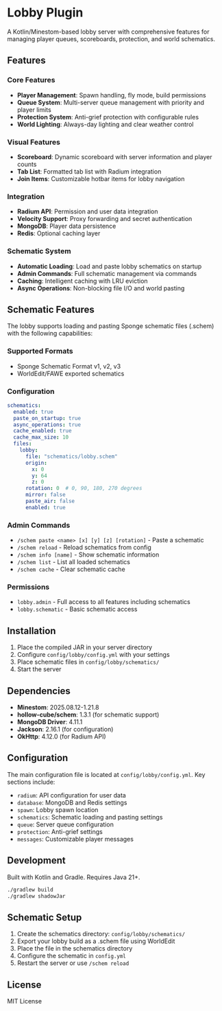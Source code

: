 # Lobby Plugin

A Kotlin/Minestom-based lobby server with comprehensive features for managing player queues, scoreboards, protection, and world schematics.

## Features

### Core Features
- **Player Management**: Spawn handling, fly mode, build permissions
- **Queue System**: Multi-server queue management with priority and player limits
- **Protection System**: Anti-grief protection with configurable rules
- **World Lighting**: Always-day lighting and clear weather control

### Visual Features
- **Scoreboard**: Dynamic scoreboard with server information and player counts
- **Tab List**: Formatted tab list with Radium integration
- **Join Items**: Customizable hotbar items for lobby navigation

### Integration
- **Radium API**: Permission and user data integration
- **Velocity Support**: Proxy forwarding and secret authentication
- **MongoDB**: Player data persistence
- **Redis**: Optional caching layer

### Schematic System
- **Automatic Loading**: Load and paste lobby schematics on startup
- **Admin Commands**: Full schematic management via commands
- **Caching**: Intelligent caching with LRU eviction
- **Async Operations**: Non-blocking file I/O and world pasting

## Schematic Features

The lobby supports loading and pasting Sponge schematic files (.schem) with the following capabilities:

### Supported Formats
- Sponge Schematic Format v1, v2, v3
- WorldEdit/FAWE exported schematics

### Configuration
```yaml
schematics:
  enabled: true
  paste_on_startup: true
  async_operations: true
  cache_enabled: true
  cache_max_size: 10
  files:
    lobby:
      file: "schematics/lobby.schem"
      origin:
        x: 0
        y: 64
        z: 0
      rotation: 0  # 0, 90, 180, 270 degrees
      mirror: false
      paste_air: false
      enabled: true
```

### Admin Commands
- `/schem paste <name> [x] [y] [z] [rotation]` - Paste a schematic
- `/schem reload` - Reload schematics from config
- `/schem info [name]` - Show schematic information
- `/schem list` - List all loaded schematics
- `/schem cache` - Clear schematic cache

### Permissions
- `lobby.admin` - Full access to all features including schematics
- `lobby.schematic` - Basic schematic access

## Installation

1. Place the compiled JAR in your server directory
2. Configure `config/lobby/config.yml` with your settings
3. Place schematic files in `config/lobby/schematics/`
4. Start the server

## Dependencies

- **Minestom**: 2025.08.12-1.21.8
- **hollow-cube/schem**: 1.3.1 (for schematic support)
- **MongoDB Driver**: 4.11.1
- **Jackson**: 2.16.1 (for configuration)
- **OkHttp**: 4.12.0 (for Radium API)

## Configuration

The main configuration file is located at `config/lobby/config.yml`. Key sections include:

- `radium`: API configuration for user data
- `database`: MongoDB and Redis settings
- `spawn`: Lobby spawn location
- `schematics`: Schematic loading and pasting settings
- `queue`: Server queue configuration
- `protection`: Anti-grief settings
- `messages`: Customizable player messages

## Development

Built with Kotlin and Gradle. Requires Java 21+.

```bash
./gradlew build
./gradlew shadowJar
```

## Schematic Setup

1. Create the schematics directory: `config/lobby/schematics/`
2. Export your lobby build as a .schem file using WorldEdit
3. Place the file in the schematics directory
4. Configure the schematic in `config.yml`
5. Restart the server or use `/schem reload`

## License

MIT License
